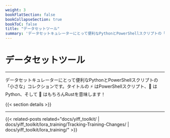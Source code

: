 ```yaml
---
weight: 3
bookFlatSection: false
bookCollapseSection: true
bookToC: false
title: "データセットツール"
summary: 'データセットキュレーターにとって便利なPythonとPowerShellスクリプトの「小さな」コレクション。'
---
```


<!--markdownlint-disable MD025 -->

# データセットツール

---

データセットキュレーターにとって便利なPythonとPowerShellスクリプトの「小さな」コレクションです。タイトルの ⚡ はPowerShellスクリプト、🐍 はPython、そして 🦀 はもちろんRustを意味します！

{{< section details >}}

---

<!--
HUGO_SEARCH_EXCLUDE_START
-->
{{< related-posts related="docs/yiff_toolkit/ | docs/yiff_toolkit/lora_training/Tracking-Training-Changes/ | docs/yiff_toolkit/lora_training/" >}}
<!--
HUGO_SEARCH_EXCLUDE_END
-->
